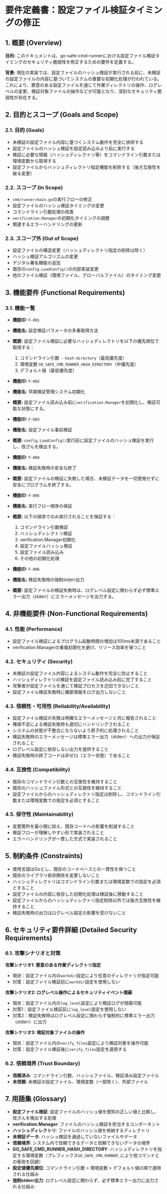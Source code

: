 # 要件定義書：設定ファイル検証タイミングの修正

## 1. 概要 (Overview)

**目的:** このドキュメントは、go-safe-cmd-runnerにおける設定ファイル検証タイミングのセキュリティ脆弱性を修正するための要件を定義する。

**背景:**
現在の実装では、設定ファイルのハッシュ検証が実行される前に、未検証の設定ファイルの内容に基づいてシステムの重要な初期化処理が行われている。これにより、悪意のある設定ファイルを通じて作業ディレクトリの操作、ログレベルの変更、検証対象ファイルの操作などが可能となり、深刻なセキュリティ脆弱性が存在する。

## 2. 目的とスコープ (Goals and Scope)

### 2.1. 目的 (Goals)

- 未検証の設定ファイル内容に基づくシステム動作を完全に排除する
- 設定ファイルのハッシュ検証を設定読み込みより前に実行する
- 検証に必要な情報（ハッシュディレクトリ等）をコマンドライン引数または環境変数から取得する
- 設定ファイルからハッシュディレクトリ指定機能を削除する（後方互換性を破る変更）

### 2.2. スコープ (In Scope)

- `cmd/runner/main.go`の実行フローの修正
- 設定ファイルのハッシュ検証タイミングの変更
- コマンドライン引数処理の改善
- `verification.Manager`の初期化タイミングの調整
- 関連するエラーハンドリングの更新

### 2.3. スコープ外 (Out of Scope)

- 設定ファイルの構造変更（ハッシュディレクトリ指定の削除は除く）
- ハッシュ検証アルゴリズムの変更
- デジタル署名機能の追加
- 既存の`config.LoadConfig()`の内部実装変更
- 他のファイル検証（環境ファイル、グローバルファイル）のタイミング変更

## 3. 機能要件 (Functional Requirements)

### 3.1. 機能一覧

- **機能ID:** `F-001`
- **機能名:** 設定検証パラメータの多重取得方法
- **概要:** 設定ファイル検証に必要なハッシュディレクトリを以下の優先順位で取得する：
  1. コマンドライン引数 `--hash-directory`（最高優先度）
  2. 環境変数 `GO_SAFE_CMD_RUNNER_HASH_DIRECTORY`（中優先度）
  3. デフォルト値（最低優先度）

- **機能ID:** `F-002`
- **機能名:** 早期検証管理システム初期化
- **概要:** 設定ファイル読み込み前に`verification.Manager`を初期化し、検証可能な状態にする。

- **機能ID:** `F-003`
- **機能名:** 設定ファイル事前検証
- **概要:** `config.LoadConfig()`実行前に設定ファイルのハッシュ検証を実行し、改ざんを検出する。

- **機能ID:** `F-004`
- **機能名:** 検証失敗時の安全な終了
- **概要:** 設定ファイルの検証に失敗した場合、未検証データを一切使用せずに安全にプログラムを終了する。

- **機能ID:** `F-005`
- **機能名:** 実行フロー順序の保証
- **概要:** 以下の順序でのみ実行されることを保証する：
  1. コマンドライン引数検証
  2. ハッシュディレクトリ検証
  3. verification.Manager初期化
  4. 設定ファイルハッシュ検証
  5. 設定ファイル読み込み
  6. その他の初期化処理

- **機能ID:** `F-006`
- **機能名:** 検証失敗時の強制stderr出力
- **概要:** 設定ファイルの検証失敗時は、ログレベル設定に関わらず必ず標準エラー出力（stderr）にエラーメッセージを出力する。

## 4. 非機能要件 (Non-Functional Requirements)

### 4.1. 性能 (Performance)

- 設定ファイル検証によるプログラム起動時間の増加は100ms未満であること
- verification.Managerの重複初期化を避け、リソース効率を保つこと

### 4.2. セキュリティ (Security)

- 未検証の設定ファイル内容によるシステム動作を完全に防止すること
- ハッシュディレクトリの検証を設定ファイル読み込み前に完了すること
- 攻撃者が設定ファイルを通じて検証プロセスを迂回できないこと
- 設定ファイル検証失敗時に機密情報をログ出力しないこと

### 4.3. 信頼性・可用性 (Reliability/Availability)

- 設定ファイル検証の失敗は明確なエラーメッセージと共に報告されること
- 権限不足による検証失敗時も適切にハンドリングされること
- システムの状態が不整合にならないよう原子的に処理されること
- 検証失敗時のエラーメッセージは標準エラー出力（stderr）への出力が保証されること
- ログレベル設定に依存しない出力を提供すること
- 検証失敗時の終了コードは非ゼロ（エラー状態）であること

### 4.4. 互換性 (Compatibility)

- 既存のコマンドライン引数との互換性を維持すること
- 既存のハッシュファイル形式との互換性を維持すること
- 設定ファイルからのハッシュディレクトリ指定は削除し、コマンドライン引数または環境変数での指定を必須とすること

### 4.5. 保守性 (Maintainability)

- 変更箇所を最小限に抑え、既存コードへの影響を削減すること
- 検証フローが理解しやすい形で実装されること
- エラーハンドリングが一貫した方式で実装されること

## 5. 制約条件 (Constraints)

- 使用言語はGoとし、既存のコードベースとの一貫性を保つこと
- 既存のライブラリ依存関係を変更しないこと
- ハッシュディレクトリはコマンドライン引数または環境変数での指定を必須とすること
- 設定ファイルの内容に依存した初期化処理は検証後に移動すること
- 設定ファイルからのハッシュディレクトリ指定削除以外では後方互換性を維持すること
- 検証失敗時の出力はログレベル設定の影響を受けないこと

## 6. セキュリティ要件詳細 (Detailed Security Requirements)

### 6.1. 攻撃シナリオと対策

**攻撃シナリオ1: 悪意のある作業ディレクトリ指定**
- 現状：設定ファイル内の`workdir`設定により任意のディレクトリが指定可能
- 対策：設定ファイル検証前に`workdir`設定を使用しない

**攻撃シナリオ2: ログレベル操作によるセキュリティイベント隠蔽**
- 現状：設定ファイル内の`log_level`設定により検証ログが隠蔽可能
- 対策1：設定ファイル検証前に`log_level`設定を使用しない
- 対策2：検証失敗時はログレベル設定に関わらず強制的に標準エラー出力（stderr）に出力

**攻撃シナリオ3: 検証対象ファイルの操作**
- 現状：設定ファイル内の`verify_files`設定により検証対象を操作可能
- 対策：設定ファイル検証後に`verify_files`設定を適用する

### 6.2. 信頼境界 (Trust Boundary)

- **信頼済み**: コマンドライン引数、ハッシュファイル、検証済み設定ファイル
- **未信頼**: 未検証の設定ファイル、環境変数（一部除く）、外部ファイル

## 7. 用語集 (Glossary)

- **設定ファイル検証**: 設定ファイルのハッシュ値を既知の正しい値と比較し、改ざんを検出する処理
- **verification.Manager**: ファイルのハッシュ検証を担当するコンポーネント
- **ハッシュディレクトリ**: ファイルのハッシュ値を格納するディレクトリ
- **未検証データ**: ハッシュ検証を通過していないファイルやデータ
- **信頼境界**: システム内で信頼できるデータと信頼できないデータの境界
- **GO_SAFE_CMD_RUNNER_HASH_DIRECTORY**: ハッシュディレクトリを指定する環境変数（プレフィックス`GO_SAFE_CMD_RUNNER_`により他コマンドとの衝突を回避）
- **設定値優先順位**: コマンドライン引数 > 環境変数 > デフォルト値の順で適用される仕組み
- **強制stderr出力**: ログレベル設定に関わらず、必ず標準エラー出力に出力される仕組み
